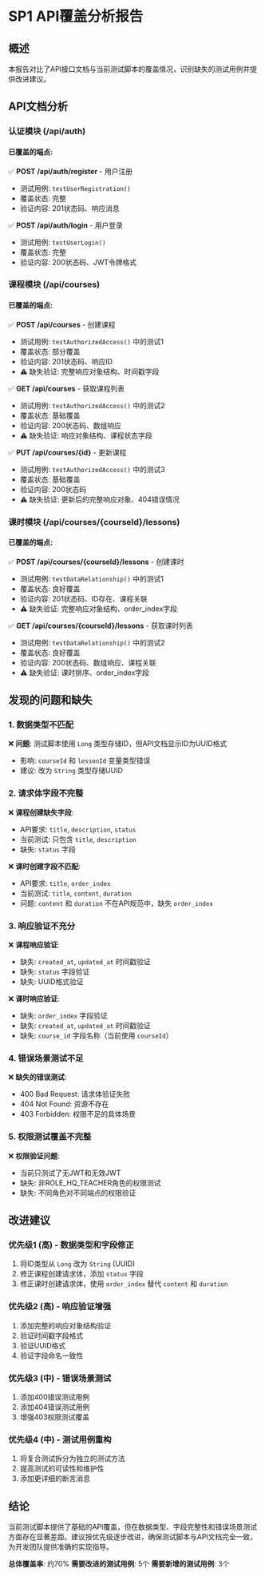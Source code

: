 # SP1 API覆盖分析报告

## 概述
本报告对比了API接口文档与当前测试脚本的覆盖情况，识别缺失的测试用例并提供改进建议。

## API文档分析

### 认证模块 (/api/auth)

#### 已覆盖的端点:
✅ **POST /api/auth/register** - 用户注册
- 测试用例: `testUserRegistration()`
- 覆盖状态: 完整
- 验证内容: 201状态码、响应消息

✅ **POST /api/auth/login** - 用户登录
- 测试用例: `testUserLogin()`
- 覆盖状态: 完整
- 验证内容: 200状态码、JWT令牌格式

### 课程模块 (/api/courses)

#### 已覆盖的端点:
✅ **POST /api/courses** - 创建课程
- 测试用例: `testAuthorizedAccess()` 中的测试1
- 覆盖状态: 部分覆盖
- 验证内容: 201状态码、响应ID
- ⚠️ 缺失验证: 完整响应对象结构、时间戳字段

✅ **GET /api/courses** - 获取课程列表
- 测试用例: `testAuthorizedAccess()` 中的测试2
- 覆盖状态: 基础覆盖
- 验证内容: 200状态码、数组响应
- ⚠️ 缺失验证: 响应对象结构、课程状态字段

✅ **PUT /api/courses/{id}** - 更新课程
- 测试用例: `testAuthorizedAccess()` 中的测试3
- 覆盖状态: 基础覆盖
- 验证内容: 200状态码
- ⚠️ 缺失验证: 更新后的完整响应对象、404错误情况

### 课时模块 (/api/courses/{courseId}/lessons)

#### 已覆盖的端点:
✅ **POST /api/courses/{courseId}/lessons** - 创建课时
- 测试用例: `testDataRelationship()` 中的测试1
- 覆盖状态: 良好覆盖
- 验证内容: 201状态码、ID存在、课程关联
- ⚠️ 缺失验证: 完整响应对象结构、order_index字段

✅ **GET /api/courses/{courseId}/lessons** - 获取课时列表
- 测试用例: `testDataRelationship()` 中的测试2
- 覆盖状态: 良好覆盖
- 验证内容: 200状态码、数组响应、课程关联
- ⚠️ 缺失验证: 课时排序、order_index字段

## 发现的问题和缺失

### 1. 数据类型不匹配
❌ **问题**: 测试脚本使用 `Long` 类型存储ID，但API文档显示ID为UUID格式
- 影响: `courseId` 和 `lessonId` 变量类型错误
- 建议: 改为 `String` 类型存储UUID

### 2. 请求体字段不完整
❌ **课程创建缺失字段**:
- API要求: `title`, `description`, `status`
- 当前测试: 只包含 `title`, `description`
- 缺失: `status` 字段

❌ **课时创建字段不匹配**:
- API要求: `title`, `order_index`
- 当前测试: `title`, `content`, `duration`
- 问题: `content` 和 `duration` 不在API规范中，缺失 `order_index`

### 3. 响应验证不充分
❌ **课程响应验证**:
- 缺失: `created_at`, `updated_at` 时间戳验证
- 缺失: `status` 字段验证
- 缺失: UUID格式验证

❌ **课时响应验证**:
- 缺失: `order_index` 字段验证
- 缺失: `created_at`, `updated_at` 时间戳验证
- 缺失: `course_id` 字段名称（当前使用 `courseId`）

### 4. 错误场景测试不足
❌ **缺失的错误测试**:
- 400 Bad Request: 请求体验证失败
- 404 Not Found: 资源不存在
- 403 Forbidden: 权限不足的具体场景

### 5. 权限测试覆盖不完整
❌ **权限验证问题**:
- 当前只测试了无JWT和无效JWT
- 缺失: 非ROLE_HQ_TEACHER角色的权限测试
- 缺失: 不同角色对不同端点的权限验证

## 改进建议

### 优先级1 (高) - 数据类型和字段修正
1. 将ID类型从 `Long` 改为 `String` (UUID)
2. 修正课程创建请求体，添加 `status` 字段
3. 修正课时创建请求体，使用 `order_index` 替代 `content` 和 `duration`

### 优先级2 (高) - 响应验证增强
1. 添加完整的响应对象结构验证
2. 验证时间戳字段格式
3. 验证UUID格式
4. 验证字段命名一致性

### 优先级3 (中) - 错误场景测试
1. 添加400错误测试用例
2. 添加404错误测试用例
3. 增强403权限测试覆盖

### 优先级4 (中) - 测试用例重构
1. 将复合测试拆分为独立的测试方法
2. 提高测试的可读性和维护性
3. 添加更详细的断言消息

## 结论

当前测试脚本提供了基础的API覆盖，但在数据类型、字段完整性和错误场景测试方面存在显著差距。建议按优先级逐步改进，确保测试脚本与API文档完全一致，为开发团队提供准确的实现指导。

**总体覆盖率**: 约70%
**需要改进的测试用例**: 5个
**需要新增的测试用例**: 3个